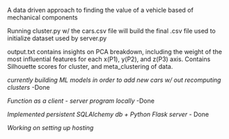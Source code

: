 A data driven approach to finding the value of a vehicle based of mechanical components

Running cluster.py w/ the cars.csv file will build the final .csv file used to initialize dataset used by server.py

output.txt contains insights on PCA breakdown, including the weight of the most influential features for each x(P1), y(P2), and z(P3) axis. Contains Silhouette scores for cluster, and meta_clustering of data.

*currently building ML models in order to add new cars w/ out recomputing clusters* -Done

*Function as a client - server program locally* -Done

*Implemented persistent SQLAlchemy db + Python Flask server* - Done

*Working on setting up hosting*

